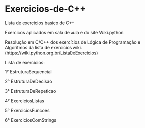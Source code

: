 # Exercicios-de-C++
Lista de exercicios basico de C++
  
  Exercicos aplicados em sala de aula e do site Wiki.python

Resolução em C/C++ dos exercícios de Lógica de Programação e Algoritmos da lista de exercícios wiki.
(https://wiki.python.org.br/ListaDeExercicios)


Lista de exercícios:

1° EstruturaSequencial

2° EstruturaDeDecisao

3° EstruturaDeRepeticao

4° ExerciciosListas

5° ExerciciosFuncoes

6° ExerciciosComStrings
